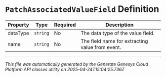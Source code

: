 # `PatchAssociatedValueField` Definition

| Property | Type | Required | Description |
|----------|------|----------|-------------|
| dataType | `string` | No | The data type of the value field. |
| name | `string` | No | The field name for extracting value from event. |

---

*This file was automatically generated by the Generate Genesys Cloud Platform API classes utility on 2025-04-24T15:04:25.736Z*